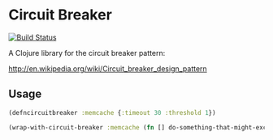 # Circuit Breaker

[![Build Status](https://travis-ci.org/josephwilk/circuit-breaker.png?branch=master)](https://travis-ci.org/josephwilk/circuit-breaker)

A Clojure library for the circuit breaker pattern:

http://en.wikipedia.org/wiki/Circuit_breaker_design_pattern

## Usage

```clojure
(defncircuitbreaker :memcache {:timeout 30 :threshold 1})

(wrap-with-circuit-breaker :memcache (fn [] do-something-that-might-exception))
```
